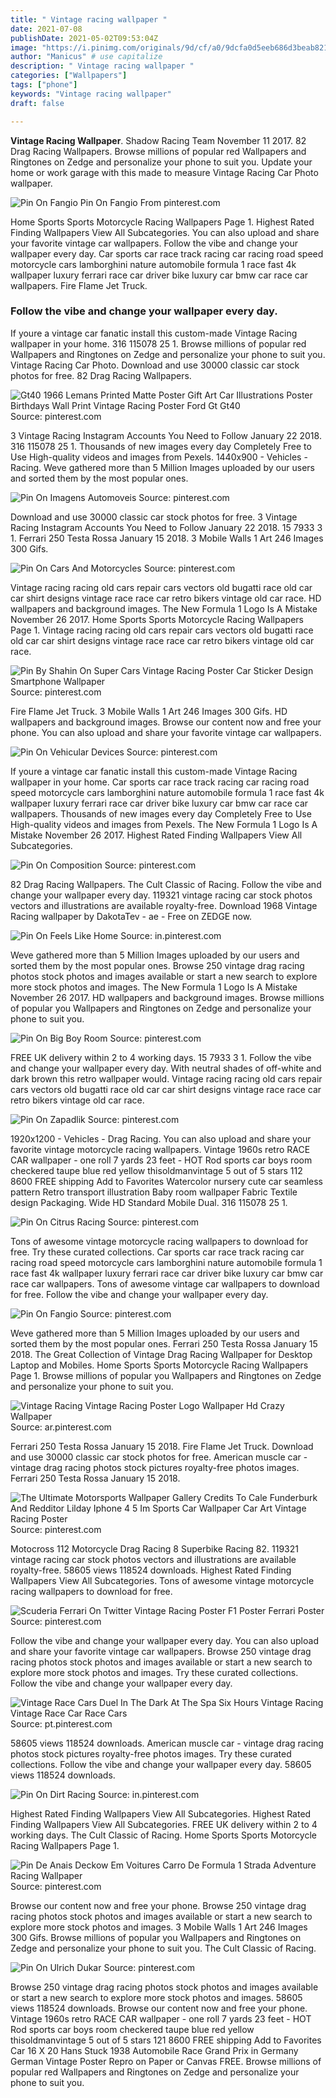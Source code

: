 ```yaml
---
title: " Vintage racing wallpaper "
date: 2021-07-08
publishDate: 2021-05-02T09:53:04Z
image: "https://i.pinimg.com/originals/9d/cf/a0/9dcfa0d5eeb686d3beab821eb1d81839.jpg"
author: "Manicus" # use capitalize
description: " Vintage racing wallpaper "
categories: ["Wallpapers"]
tags: ["phone"]
keywords: "Vintage racing wallpaper"
draft: false

---
```



**Vintage Racing Wallpaper**. Shadow Racing Team November 11 2017. 82 Drag Racing Wallpapers. Browse millions of popular red Wallpapers and Ringtones on Zedge and personalize your phone to suit you. Update your home or work garage with this made to measure Vintage Racing Car Photo wallpaper.

![Pin On Fangio](https://i.pinimg.com/originals/b3/cb/89/b3cb89b7577139784a7d1679c2a393f7.jpg "Pin On Fangio")
Pin On Fangio From pinterest.com


Home Sports Sports Motorcycle Racing Wallpapers Page 1. Highest Rated Finding Wallpapers View All Subcategories. You can also upload and share your favorite vintage car wallpapers. Follow the vibe and change your wallpaper every day. Car sports car race track racing car racing road speed motorcycle cars lamborghini nature automobile formula 1 race fast 4k wallpaper luxury ferrari race car driver bike luxury car bmw car race car wallpapers. Fire Flame Jet Truck.

### Follow the vibe and change your wallpaper every day.

If youre a vintage car fanatic install this custom-made Vintage Racing wallpaper in your home. 316 115078 25 1. Browse millions of popular red Wallpapers and Ringtones on Zedge and personalize your phone to suit you. Vintage Racing Car Photo. Download and use 30000 classic car stock photos for free. 82 Drag Racing Wallpapers.


![Gt40 1966 Lemans Printed Matte Poster Gift Art Car Illustrations Poster Birthdays Wall Print Vintage Racing Poster Ford Gt Gt40](https://i.pinimg.com/originals/99/c2/1e/99c21e6c529d3baad3237037f69a938d.jpg "Gt40 1966 Lemans Printed Matte Poster Gift Art Car Illustrations Poster Birthdays Wall Print Vintage Racing Poster Ford Gt Gt40")
Source: pinterest.com

3 Vintage Racing Instagram Accounts You Need to Follow January 22 2018. 316 115078 25 1. Thousands of new images every day Completely Free to Use High-quality videos and images from Pexels. 1440x900 - Vehicles - Racing. Weve gathered more than 5 Million Images uploaded by our users and sorted them by the most popular ones.

![Pin On Imagens Automoveis](https://i.pinimg.com/originals/9c/ca/9c/9cca9c825a3846253ed2c668c7629ba8.jpg "Pin On Imagens Automoveis")
Source: pinterest.com

Download and use 30000 classic car stock photos for free. 3 Vintage Racing Instagram Accounts You Need to Follow January 22 2018. 15 7933 3 1. Ferrari 250 Testa Rossa January 15 2018. 3 Mobile Walls 1 Art 246 Images 300 Gifs.

![Pin On Cars And Motorcycles](https://i.pinimg.com/564x/23/b2/56/23b256b8dc9ccdd2784058afb723041e.jpg "Pin On Cars And Motorcycles")
Source: pinterest.com

Vintage racing racing old cars repair cars vectors old bugatti race old car car shirt designs vintage race race car retro bikers vintage old car race. HD wallpapers and background images. The New Formula 1 Logo Is A Mistake November 26 2017. Home Sports Sports Motorcycle Racing Wallpapers Page 1. Vintage racing racing old cars repair cars vectors old bugatti race old car car shirt designs vintage race race car retro bikers vintage old car race.

![Pin By Shahin On Super Cars Vintage Racing Poster Car Sticker Design Smartphone Wallpaper](https://i.pinimg.com/736x/a0/37/53/a03753964472fcd0880f3f75c59d0c27.jpg "Pin By Shahin On Super Cars Vintage Racing Poster Car Sticker Design Smartphone Wallpaper")
Source: pinterest.com

Fire Flame Jet Truck. 3 Mobile Walls 1 Art 246 Images 300 Gifs. HD wallpapers and background images. Browse our content now and free your phone. You can also upload and share your favorite vintage car wallpapers.

![Pin On Vehicular Devices](https://i.pinimg.com/originals/a0/01/64/a00164987f6627f6e5d52b4dfb580b64.jpg "Pin On Vehicular Devices")
Source: pinterest.com

If youre a vintage car fanatic install this custom-made Vintage Racing wallpaper in your home. Car sports car race track racing car racing road speed motorcycle cars lamborghini nature automobile formula 1 race fast 4k wallpaper luxury ferrari race car driver bike luxury car bmw car race car wallpapers. Thousands of new images every day Completely Free to Use High-quality videos and images from Pexels. The New Formula 1 Logo Is A Mistake November 26 2017. Highest Rated Finding Wallpapers View All Subcategories.

![Pin On Composition](https://i.pinimg.com/originals/e9/83/54/e983544c96b006afca412b72cfe52d06.jpg "Pin On Composition")
Source: pinterest.com

82 Drag Racing Wallpapers. The Cult Classic of Racing. Follow the vibe and change your wallpaper every day. 119321 vintage racing car stock photos vectors and illustrations are available royalty-free. Download 1968 Vintage Racing wallpaper by DakotaTev - ae - Free on ZEDGE now.

![Pin On Feels Like Home](https://i.pinimg.com/474x/96/1b/25/961b25b28a7cc5e6f346c6a8a5404c01.jpg "Pin On Feels Like Home")
Source: in.pinterest.com

Weve gathered more than 5 Million Images uploaded by our users and sorted them by the most popular ones. Browse 250 vintage drag racing photos stock photos and images available or start a new search to explore more stock photos and images. The New Formula 1 Logo Is A Mistake November 26 2017. HD wallpapers and background images. Browse millions of popular you Wallpapers and Ringtones on Zedge and personalize your phone to suit you.

![Pin On Big Boy Room](https://i.pinimg.com/originals/37/bf/e6/37bfe6ee68e6527848e3bc8b0235d70d.jpg "Pin On Big Boy Room")
Source: pinterest.com

FREE UK delivery within 2 to 4 working days. 15 7933 3 1. Follow the vibe and change your wallpaper every day. With neutral shades of off-white and dark brown this retro wallpaper would. Vintage racing racing old cars repair cars vectors old bugatti race old car car shirt designs vintage race race car retro bikers vintage old car race.

![Pin On Zapadlik](https://i.pinimg.com/originals/76/26/66/7626668269f754a99020e62a106b7126.jpg "Pin On Zapadlik")
Source: pinterest.com

1920x1200 - Vehicles - Drag Racing. You can also upload and share your favorite vintage motorcycle racing wallpapers. Vintage 1960s retro RACE CAR wallpaper - one roll 7 yards 23 feet - HOT Rod sports car boys room checkered taupe blue red yellow thisoldmanvintage 5 out of 5 stars 112 8600 FREE shipping Add to Favorites Watercolor nursery cute car seamless pattern Retro transport illustration Baby room wallpaper Fabric Textile design Packaging. Wide HD Standard Mobile Dual. 316 115078 25 1.

![Pin On Citrus Racing](https://i.pinimg.com/originals/67/4c/01/674c01c2aed97b7e4bda1310db3f89a3.jpg "Pin On Citrus Racing")
Source: pinterest.com

Tons of awesome vintage motorcycle racing wallpapers to download for free. Try these curated collections. Car sports car race track racing car racing road speed motorcycle cars lamborghini nature automobile formula 1 race fast 4k wallpaper luxury ferrari race car driver bike luxury car bmw car race car wallpapers. Tons of awesome vintage car wallpapers to download for free. Follow the vibe and change your wallpaper every day.

![Pin On Fangio](https://i.pinimg.com/originals/b3/cb/89/b3cb89b7577139784a7d1679c2a393f7.jpg "Pin On Fangio")
Source: pinterest.com

Weve gathered more than 5 Million Images uploaded by our users and sorted them by the most popular ones. Ferrari 250 Testa Rossa January 15 2018. The Great Collection of Vintage Drag Racing Wallpaper for Desktop Laptop and Mobiles. Home Sports Sports Motorcycle Racing Wallpapers Page 1. Browse millions of popular you Wallpapers and Ringtones on Zedge and personalize your phone to suit you.

![Vintage Racing Vintage Racing Poster Logo Wallpaper Hd Crazy Wallpaper](https://i.pinimg.com/564x/2d/de/95/2dde9563ff1a5ad3f72d6780b14a49b1.jpg "Vintage Racing Vintage Racing Poster Logo Wallpaper Hd Crazy Wallpaper")
Source: ar.pinterest.com

Ferrari 250 Testa Rossa January 15 2018. Fire Flame Jet Truck. Download and use 30000 classic car stock photos for free. American muscle car - vintage drag racing photos stock pictures royalty-free photos images. Ferrari 250 Testa Rossa January 15 2018.

![The Ultimate Motorsports Wallpaper Gallery Credits To Cale Funderburk And Redditor Lilday Iphone 4 5 Im Sports Car Wallpaper Car Art Vintage Racing Poster](https://i.pinimg.com/originals/6c/bc/76/6cbc76dabe68572370d393f6985bf2ba.jpg "The Ultimate Motorsports Wallpaper Gallery Credits To Cale Funderburk And Redditor Lilday Iphone 4 5 Im Sports Car Wallpaper Car Art Vintage Racing Poster")
Source: pinterest.com

Motocross 112 Motorcycle Drag Racing 8 Superbike Racing 82. 119321 vintage racing car stock photos vectors and illustrations are available royalty-free. 58605 views 118524 downloads. Highest Rated Finding Wallpapers View All Subcategories. Tons of awesome vintage motorcycle racing wallpapers to download for free.

![Scuderia Ferrari On Twitter Vintage Racing Poster F1 Poster Ferrari Poster](https://i.pinimg.com/originals/a2/12/d4/a212d444547462c5d2aff891cf415796.jpg "Scuderia Ferrari On Twitter Vintage Racing Poster F1 Poster Ferrari Poster")
Source: pinterest.com

Follow the vibe and change your wallpaper every day. You can also upload and share your favorite vintage car wallpapers. Browse 250 vintage drag racing photos stock photos and images available or start a new search to explore more stock photos and images. Try these curated collections. Follow the vibe and change your wallpaper every day.

![Vintage Race Cars Duel In The Dark At The Spa Six Hours Vintage Racing Vintage Race Car Race Cars](https://i.pinimg.com/originals/7a/2d/91/7a2d91891392595895dfd84c470079b0.jpg "Vintage Race Cars Duel In The Dark At The Spa Six Hours Vintage Racing Vintage Race Car Race Cars")
Source: pt.pinterest.com

58605 views 118524 downloads. American muscle car - vintage drag racing photos stock pictures royalty-free photos images. Try these curated collections. Follow the vibe and change your wallpaper every day. 58605 views 118524 downloads.

![Pin On Dirt Racing](https://i.pinimg.com/474x/7b/fb/ae/7bfbae7974d17543625cc886f8cd6686.jpg "Pin On Dirt Racing")
Source: in.pinterest.com

Highest Rated Finding Wallpapers View All Subcategories. Highest Rated Finding Wallpapers View All Subcategories. FREE UK delivery within 2 to 4 working days. The Cult Classic of Racing. Home Sports Sports Motorcycle Racing Wallpapers Page 1.

![Pin De Anais Deckow Em Voitures Carro De Formula 1 Strada Adventure Racing Wallpaper](https://i.pinimg.com/originals/ca/3b/e6/ca3be64f59ecbc2ffa656c4a1d75a6cf.webp "Pin De Anais Deckow Em Voitures Carro De Formula 1 Strada Adventure Racing Wallpaper")
Source: pinterest.com

Browse our content now and free your phone. Browse 250 vintage drag racing photos stock photos and images available or start a new search to explore more stock photos and images. 3 Mobile Walls 1 Art 246 Images 300 Gifs. Browse millions of popular you Wallpapers and Ringtones on Zedge and personalize your phone to suit you. The Cult Classic of Racing.

![Pin On Ulrich Dukar](https://i.pinimg.com/originals/9d/cf/a0/9dcfa0d5eeb686d3beab821eb1d81839.jpg "Pin On Ulrich Dukar")
Source: pinterest.com

Browse 250 vintage drag racing photos stock photos and images available or start a new search to explore more stock photos and images. 58605 views 118524 downloads. Browse our content now and free your phone. Vintage 1960s retro RACE CAR wallpaper - one roll 7 yards 23 feet - HOT Rod sports car boys room checkered taupe blue red yellow thisoldmanvintage 5 out of 5 stars 121 8600 FREE shipping Add to Favorites Car 16 X 20 Hans Stuck 1938 Automobile Race Grand Prix in Germany German Vintage Poster Repro on Paper or Canvas FREE. Browse millions of popular red Wallpapers and Ringtones on Zedge and personalize your phone to suit you.

